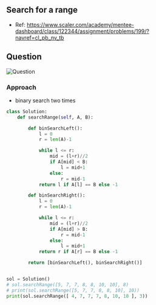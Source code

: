 
## Search for a range
- Ref: https://www.scaler.com/academy/mentee-dashboard/class/122344/assignment/problems/199/?navref=cl_pb_nv_tb

## Question
![Question](http://ankit-portfolio.s3-ap-southeast-1.amazonaws.com/images/datastructures/scaler/026-search-for-a-range-question.png)


### Approach
- binary search two times

```py
class Solution:
    def searchRange(self, A, B):

        def binSearchLeft():
            l = 0
            r = len(A)-1

            while l <= r:
                mid = (l+r)//2
                if A[mid] < B:
                    l = mid+1
                else:
                    r = mid-1
            return l if A[l] == B else -1

        def binSearchRight():
            l = 0
            r = len(A)-1

            while l <= r:
                mid = (l+r)//2
                if A[mid] > B:
                    r = mid-1
                else:
                    l = mid+1
            return r if A[r] == B else -1

        return [binSearchLeft(), binSearchRight()]


sol = Solution()
# sol.searchRange([5, 7, 7, 8, 8, 10, 10], 8)
# print(sol.searchRange([5, 7, 7, 8, 8, 10], 10))
print(sol.searchRange([ 4, 7, 7, 7, 8, 10, 10 ], 3))
```